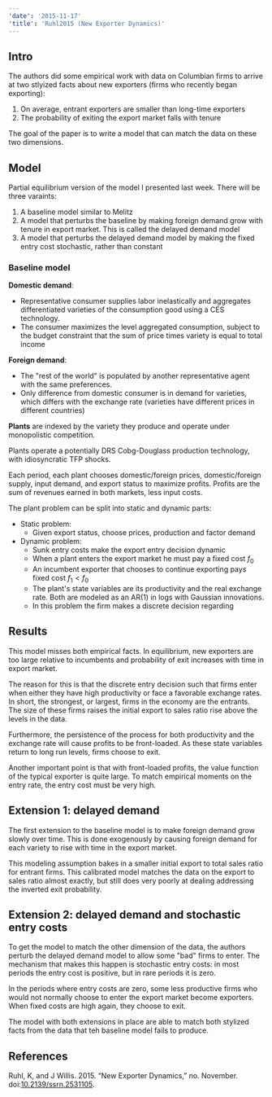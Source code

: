 ```yaml
---
'date': '2015-11-17'
'title': 'Ruhl2015 (New Exporter Dynamics)'
---
```


<h2 id="intro">Intro</h2>
<p>The authors did some empirical work with data on Columbian firms to arrive at two stlyized facts about new exporters (firms who recently began exporting):</p>
<ol style="list-style-type: decimal">
<li>On average, entrant exporters are smaller than long-time exporters</li>
<li>The probability of exiting the export market falls with tenure</li>
</ol>
<p>The goal of the paper is to write a model that can match the data on these two dimensions.</p>
<h2 id="model">Model</h2>
<p>Partial equilibrium version of the model I presented last week. There will be three varaints:</p>
<ol style="list-style-type: decimal">
<li>A baseline model similar to Melitz</li>
<li>A model that perturbs the baseline by making foreign demand grow with tenure in export market. This is called the delayed demand model</li>
<li>A model that perturbs the delayed demand model by making the fixed entry cost stochastic, rather than constant</li>
</ol>
<h3 id="baseline-model">Baseline model</h3>
<p><strong>Domestic demand</strong>:</p>
<ul>
<li>Representative consumer supplies labor inelastically and aggregates differentiated varieties of the consumption good using a CES technology.</li>
<li>The consumer maximizes the level aggregated consumption, subject to the budget constraint that the sum of price times variety is equal to total income</li>
</ul>
<p><strong>Foreign demand</strong>:</p>
<ul>
<li>The &quot;rest of the world&quot; is populated by another representative agent with the same preferences.</li>
<li>Only difference from domestic consumer is in demand for varieties, which differs with the exchange rate (varieties have different prices in different countries)</li>
</ul>
<p><strong>Plants</strong> are indexed by the variety they produce and operate under monopolistic competition.</p>
<p>Plants operate a potentially DRS Cobg-Douglass production technology, with idiosyncratic TFP shocks.</p>
<p>Each period, each plant chooses domestic/foreign prices, domestic/foreign supply, input demand, and export status to maximize profits. Profits are the sum of revenues earned in both markets, less input costs.</p>
<p>The plant problem can be split into static and dynamic parts:</p>
<ul>
<li>Static problem:
<ul>
<li>Given export status, choose prices, production and factor demand</li>
</ul></li>
<li>Dynamic problem:
<ul>
<li>Sunk entry costs make the export entry decision dynamic</li>
<li>When a plant enters the export market he must pay a fixed cost <span class="math inline"><em>f</em><sub>0</sub></span></li>
<li>An incumbent exporter that chooses to continue exporting pays fixed cost <span class="math inline"><em>f</em><sub>1</sub> &lt; <em>f</em><sub>0</sub></span></li>
<li>The plant's state variables are its productivity and the real exchange rate. Both are modeled as an AR(1) in logs with Gaussian innovations.</li>
<li>In this problem the firm makes a discrete decision regarding</li>
</ul></li>
</ul>
<h2 id="results">Results</h2>
<p>This model misses both empirical facts. In equilibrium, new exporters are too large relative to incumbents and probability of exit increases with time in export market.</p>
<p>The reason for this is that the discrete entry decision such that firms enter when either they have high productivity or face a favorable exchange rates. In short, the strongest, or largest, firms in the economy are the entrants. The size of these firms raises the initial export to sales ratio rise above the levels in the data.</p>
<p>Furthermore, the persistence of the process for both productivity and the exchange rate will cause profits to be front-loaded. As these state variables return to long run levels, firms choose to exit.</p>
<p>Another important point is that with front-loaded profits, the value function of the typical exporter is quite large. To match empirical moments on the entry rate, the entry cost must be very high.</p>
<h2 id="extension-1-delayed-demand">Extension 1: delayed demand</h2>
<p>The first extension to the baseline model is to make foreign demand grow slowly over time. This is done exogenously by causing foreign demand for each variety to rise with time in the export market.</p>
<p>This modeling assumption bakes in a smaller initial export to total sales ratio for entrant firms. This calibrated model matches the data on the export to sales ratio almost exactly, but still does very poorly at dealing addressing the inverted exit probability.</p>
<h2 id="extension-2-delayed-demand-and-stochastic-entry-costs">Extension 2: delayed demand and stochastic entry costs</h2>
<p>To get the model to match the other dimension of the data, the authors perturb the delayed demand model to allow some &quot;bad&quot; firms to enter. The mechanism that makes this happen is stochastic entry costs: in most periods the entry cost is positive, but in rare periods it is zero.</p>
<p>In the periods where entry costs are zero, some less productive firms who would not normally choose to enter the export market become exporters. When fixed costs are high again, they choose to exit.</p>
<p>The model with both extensions in place are able to match both stylized facts from the data that teh baseline model fails to produce.</p>
<h2 id="references" class="unnumbered">References</h2>
<div id="refs" class="references">
<div id="ref-Ruhl2015">
<p>Ruhl, K, and J Willis. 2015. “New Exporter Dynamics,” no. November. doi:<a href="https://doi.org/10.2139/ssrn.2531105">10.2139/ssrn.2531105</a>.</p>
</div>
</div>

